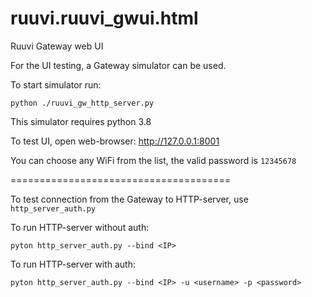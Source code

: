 # ruuvi.ruuvi_gwui.html
Ruuvi Gateway web UI

For the UI testing, a Gateway simulator can be used.

To start simulator run: 

`python ./ruuvi_gw_http_server.py`

This simulator requires python 3.8

To test UI, open web-browser: http://127.0.0.1:8001

You can choose any WiFi from the list, the valid password is `12345678`

======================================

To test connection from the Gateway to HTTP-server, use `http_server_auth.py`

To run HTTP-server without auth:

`pyton http_server_auth.py --bind <IP>`

To run HTTP-server with auth:

`pyton http_server_auth.py --bind <IP> -u <username> -p <password>`
